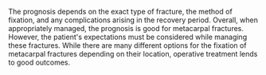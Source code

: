 The prognosis depends on the exact type of fracture, the method of fixation, and any complications arising in the recovery period. Overall, when appropriately managed, the prognosis is good for metacarpal fractures. However, the patient's expectations must be considered while managing these fractures. While there are many different options for the fixation of metacarpal fractures depending on their location, operative treatment lends to good outcomes.